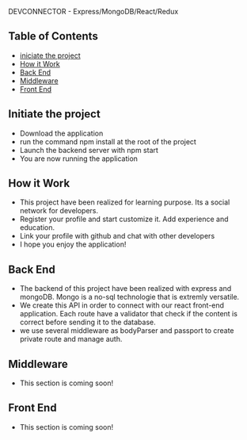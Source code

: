 DEVCONNECTOR - Express/MongoDB/React/Redux

## Table of Contents

* [iniciate the project](#Initiate-the-project)
* [How it Work](#[How-it-Work)
* [Back End](#[Back-end)
* [Middleware](#[Middleware)
* [Front End](#[Front-end)

## Initiate the project

* Download the application
* run the command npm install at the root of the project
* Launch the backend server with npm start
* You are now running the application

## How it Work

* This project have been realized for learning purpose. Its a social network for developers.
* Register your profile and start customize it. Add experience and education.
* Link your profile with github and chat with other developers
* I hope you enjoy the application!

## Back End

* The backend of this project have been realized with express and mongoDB. Mongo is a no-sql technologie that is extremly versatile.
* We create this API in order to connect with our react front-end application. Each route have a validator that check if the content is correct before sending it to the database.
* we use several middleware as bodyParser and passport to create private route and manage auth.

## Middleware
* This section is coming soon!

## Front End
* This section is coming soon!
